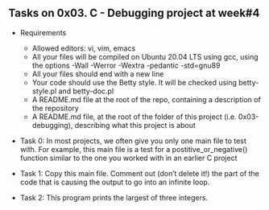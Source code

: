 ## Tasks on 0x03. C - Debugging project at week#4

 - Requirements
	- Allowed editors: vi, vim, emacs
	- All your files will be compiled on Ubuntu 20.04 LTS using gcc, using the options -Wall -Werror -Wextra -pedantic -std=gnu89
	- All your files should end with a new line
	- Your code should use the Betty style. It will be checked using betty-style.pl and betty-doc.pl
	- A README.md file at the root of the repo, containing a description of the repository
	- A README.md file, at the root of the folder of this project (i.e. 0x03-debugging), describing what this project is about

 - Task 0: In most projects, we often give you only one main file to test with. For example, this main file is a test for a postitive_or_negative() function similar to the one you worked with in an earlier C project
 - Task 1: Copy this main file. Comment out (don’t delete it!) the part of the code that is causing the output to go into an infinite loop.
 - Task 2: This program prints the largest of three integers.
